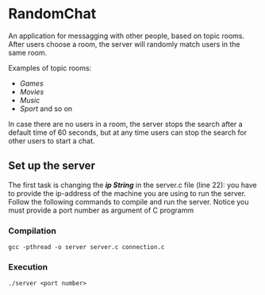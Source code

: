 # RandomChat

An application for messagging with other people, based on topic rooms. After users choose a room, the server will randomly match users in the same room.

Examples of topic rooms:
- *Games*
- *Movies*
- *Music*
- *Sport*
and so on

In case there are no users in a room, the server stops the search after a default time of 60 seconds, but at any time users can stop the search for other users to start a chat.

## Set up the server

The first task is changing the ***ip String*** in the server.c file (line 22): you have to provide the ip-address of the machine you are using to run the server.
Follow the following commands to compile and run the server. Notice you must provide a port number as argument of C programm  

### Compilation

```console
gcc -pthread -o server server.c connection.c
```
### Execution

```console
./server <port number>
```


